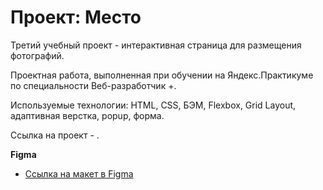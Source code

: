 # Проект: Место

Третий учебный проект - интерактивная страница для размещения фотографий.

Проектная работа, выполненная при обучении на Яндекс.Практикуме по специальности Веб-разработчик +.

Используемые технологии: HTML, CSS, БЭМ, Flexbox, Grid Layout, адаптивная верстка, popup, форма.

Ссылка на проект - .

**Figma**

* [Ссылка на макет в Figma](https://www.figma.com/file/2cn9N9jSkmxD84oJik7xL7/JavaScript.-Sprint-4?node-id=0%3A1)


